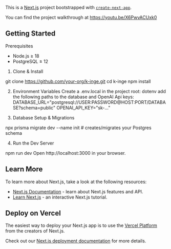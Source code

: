 This is a [Next.js](https://nextjs.org) project bootstrapped with [`create-next-app`](https://nextjs.org/docs/app/api-reference/cli/create-next-app).

You can find the project walkthrough at https://youtu.be/X6PwvACUxk0

## Getting Started
Prerequisites
- Node.js ≥ 18
- PostgreSQL ≥ 12

1. Clone & Install

git clone https://github.com/your-org/k-inge.git
cd k-inge
npm install

2. Environment Variables
Create a .env.local in the project root:
dotenv
add the following paths to the database and OpenAI Api keys:
DATABASE_URL="postgresql://USER:PASSWORD@HOST:PORT/DATABASE?schema=public"
OPENAI_API_KEY="sk-..."


4. Database Setup & Migrations

npx prisma migrate dev --name init   # creates/migrates your Postgres schema


4. Run the Dev Server

npm run dev
Open http://localhost:3000 in your browser.





## Learn More

To learn more about Next.js, take a look at the following resources:

- [Next.js Documentation](https://nextjs.org/docs) - learn about Next.js features and API.
- [Learn Next.js](https://nextjs.org/learn) - an interactive Next.js tutorial.

## Deploy on Vercel

The easiest way to deploy your Next.js app is to use the [Vercel Platform](https://vercel.com/new?utm_medium=default-template&filter=next.js&utm_source=create-next-app&utm_campaign=create-next-app-readme) from the creators of Next.js.

Check out our [Next.js deployment documentation](https://nextjs.org/docs/app/building-your-application/deploying) for more details.
